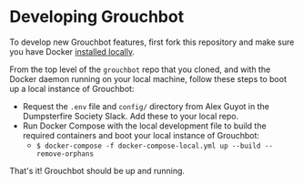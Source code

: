 # Developing Grouchbot

To develop new Grouchbot features, first fork this repository and make sure you have Docker [installed locally](https://docs.docker.com/install/).

From the top level of the `grouchbot` repo that you cloned, and with the Docker daemon running on your local machine, follow these steps to boot up a local instance of Grouchbot:
- Request the `.env` file and `config/` directory from Alex Guyot in the Dumpsterfire Society Slack. Add these to your local repo.
- Run Docker Compose with the local development file to build the required containers and boot your local instance of Grouchbot:
	- `$ docker-compose -f docker-compose-local.yml up --build --remove-orphans`

That's it! Grouchbot should be up and running.
